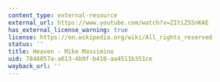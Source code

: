 ```yaml
---
content_type: external-resource
external_url: https://www.youtube.com/watch?v=ZItiZSSnKAE
has_external_license_warning: true
license: https://en.wikipedia.org/wiki/All_rights_reserved
status: ''
title: Heaven - Mike Massimino
uid: 7848857a-a613-4b9f-b410-aa4511b351ce
wayback_url: ''
---
```


